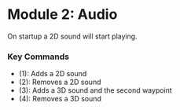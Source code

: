# Module 2: Audio

On startup a 2D sound will start playing.
### Key Commands
- (1): Adds a 2D sound
- (2): Removes a 2D sound
- (3): Adds a 3D sound and the second waypoint
- (4): Removes a 3D sound

